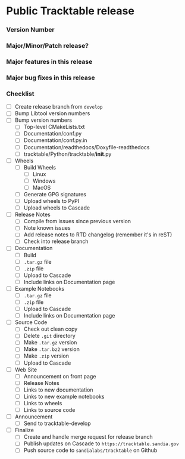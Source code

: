 <!--

This template is for creating a Tracktable release that will go out to the world.  

-->

# Public Tracktable release

### Version Number

<!-- 
    Example: 1.3.1
-->

### Major/Minor/Patch release?

<!--
    Example: Patch
-->

### Major features in this release

<!--
    Example: Interactive trajectory rendering using Folium
-->

### Major bug fixes in this release

<!-- 
    Example: Python interpreter crashes on import
-->

### Checklist

- [ ] Create release branch from `develop`
- [ ] Bump Libtool version numbers
- [ ] Bump version numbers
    * [ ] Top-level CMakeLists.txt
    * [ ] Documentation/conf.py
    * [ ] Documentation/conf.py.in
    * [ ] Documentation/readthedocs/Doxyfile-readthedocs
    * [ ] tracktable/Python/tracktable/__init__.py
- [ ] Wheels
    * [ ] Build Wheels
        - [ ] Linux
        - [ ] Windows
        - [ ] MacOS
    * [ ] Generate GPG signatures
    * [ ] Upload wheels to PyPI
    * [ ] Upload wheels to Cascade
- [ ] Release Notes
    * [ ] Compile from issues since previous version
    * [ ] Note known issues
    * [ ] Add release notes to RTD changelog (remember it's in reST)
    * [ ] Check into release branch
- [ ] Documentation
    * [ ] Build
    * [ ] `.tar.gz` file
    * [ ] `.zip` file
    * [ ] Upload to Cascade
    * [ ] Include links on Documentation page
- [ ] Example Notebooks
    * [ ] `.tar.gz` file
    * [ ] `.zip` file
    * [ ] Upload to Cascade
    * [ ] Include links on Documentation page
- [ ] Source Code
    * [ ] Check out clean copy
    * [ ] Delete `.git` directory
    * [ ] Make `.tar.gz` version
    * [ ] Make `.tar.bz2` version
    * [ ] Make `.zip` version
    * [ ] Upload to Cascade
- [ ] Web Site
    * [ ] Announcement on front page
    * [ ] Release Notes 
    * [ ] Links to new documentation
    * [ ] Links to new example notebooks
    * [ ] Links to wheels
    * [ ] Links to source code
- [ ] Announcement
    * [ ] Send to tracktable-develop
- [ ] Finalize
    * [ ] Create and handle merge request for release branch
    * [ ] Publish updates on Cascade to `https://tracktable.sandia.gov`
    * [ ] Push source code to `sandialabs/tracktable` on Github
